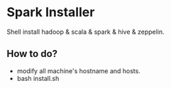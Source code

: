 # Spark Installer
Shell install hadoop & scala & spark & hive & zeppelin.
## How to do?
+ modify all machine's hostname and hosts.
+ bash install.sh
